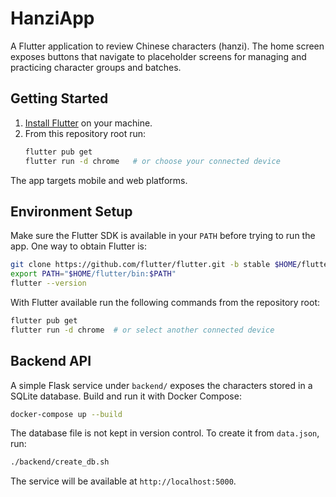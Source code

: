 # HanziApp

A Flutter application to review Chinese characters (hanzi). The home screen exposes buttons that navigate to placeholder screens for managing and practicing character groups and batches.

## Getting Started

1. [Install Flutter](https://docs.flutter.dev/get-started/install) on your machine.
2. From this repository root run:
   ```bash
   flutter pub get
   flutter run -d chrome   # or choose your connected device
   ```

The app targets mobile and web platforms.

## Environment Setup

Make sure the Flutter SDK is available in your `PATH` before trying to run the
app. One way to obtain Flutter is:

```bash
git clone https://github.com/flutter/flutter.git -b stable $HOME/flutter
export PATH="$HOME/flutter/bin:$PATH"
flutter --version
```

With Flutter available run the following commands from the repository root:

```bash
flutter pub get
flutter run -d chrome  # or select another connected device
```


## Backend API

A simple Flask service under `backend/` exposes the characters stored in a SQLite database. Build and run it with Docker Compose:

```bash
docker-compose up --build
```

The database file is not kept in version control. To create it from `data.json`, run:

```bash
./backend/create_db.sh
```

The service will be available at `http://localhost:5000`.
